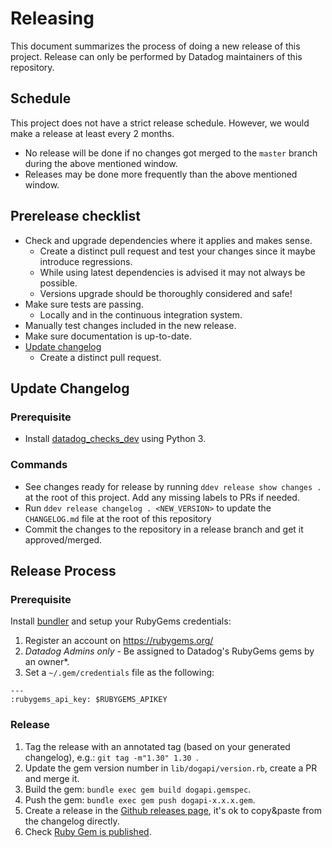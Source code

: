 # Releasing

This document summarizes the process of doing a new release of this project.
Release can only be performed by Datadog maintainers of this repository.

## Schedule
This project does not have a strict release schedule. However, we would make a release at least every 2 months.
  - No release will be done if no changes got merged to the `master` branch during the above mentioned window.
  - Releases may be done more frequently than the above mentioned window.

## Prerelease checklist

* Check and upgrade dependencies where it applies and makes sense.
  - Create a distinct pull request and test your changes since it maybe introduce regressions.
  - While using latest dependencies is advised it may not always be possible.
  - Versions upgrade should be thoroughly considered and safe!
* Make sure tests are passing.
  - Locally and in the continuous integration system.
* Manually test changes included in the new release.
* Make sure documentation is up-to-date.
* [Update changelog](#update-changelog)
  - Create a distinct pull request.

## Update Changelog

### Prerequisite

- Install [datadog_checks_dev](https://datadog-checks-base.readthedocs.io/en/latest/datadog_checks_dev.cli.html#installation) using Python 3.

### Commands

- See changes ready for release by running `ddev release show changes .` at the root of this project. Add any missing labels to PRs if needed.
- Run `ddev release changelog . <NEW_VERSION>` to update the `CHANGELOG.md` file at the root of this repository
- Commit the changes to the repository in a release branch and get it approved/merged.

## Release Process

### Prerequisite

Install [bundler](https://bundler.io/) and setup your RubyGems credentials:
1. Register an account on https://rubygems.org/
1. *Datadog Admins only* - Be assigned to Datadog's RubyGems gems by an owner*.
1. Set a `~/.gem/credentials` file as the following:
```
---
:rubygems_api_key: $RUBYGEMS_APIKEY
```

### Release

1. Tag the release with an annotated tag (based on your generated changelog), e.g.: `git tag -m"1.30" 1.30 `.
1. Update the gem version number in `lib/dogapi/version.rb`, create a PR and merge it. 
1. Build the gem: `bundle exec gem build dogapi.gemspec`.
1. Push the gem: `bundle exec gem push dogapi-x.x.x.gem`.
1. Create a release in the [Github releases page](https://github.com/DataDog/dogapi-rb/releases), it's ok to copy&paste from the changelog directly.
1. Check [Ruby Gem is published](https://rubygems.org/gems/dogapi).
